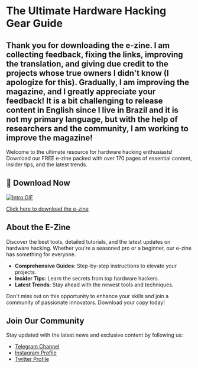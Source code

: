 # The Ultimate Hardware Hacking Gear Guide


## Thank you for downloading the e-zine. I am collecting feedback, fixing the links, improving the translation, and giving due credit to the projects whose true owners I didn't know (I apologize for this). Gradually, I am improving the magazine, and I greatly appreciate your feedback! It is a bit challenging to release content in English since I live in Brazil and it is not my primary language, but with the help of researchers and the community, I am working to improve the magazine!


Welcome to the ultimate resource for hardware hacking enthusiasts! Download our FREE e-zine packed with over 170 pages of essential content, insider tips, and the latest trends.


## 📖 Download Now
[![Intro GIF](https://github.com/jcldf/ultimate-hardware-hacking-gear-guide-/blob/main/hackers%20toolbox.gif)](https://github.com/jcldf/ultimate-hardware-hacking-gear-guide-/releases/download/zine/hackers.toolbox.1-2.pdf)

[Click here to download the e-zine](https://github.com/jcldf/ultimate-hardware-hacking-gear-guide-/releases/download/zine/hackers.toolbox.1-2.pdf)

## About the E-Zine

Discover the best tools, detailed tutorials, and the latest updates on hardware hacking. Whether you're a seasoned pro or a beginner, our e-zine has something for everyone.

- **Comprehensive Guides**: Step-by-step instructions to elevate your projects.
- **Insider Tips**: Learn the secrets from top hardware hackers.
- **Latest Trends**: Stay ahead with the newest tools and techniques.

Don't miss out on this opportunity to enhance your skills and join a community of passionate innovators. Download your copy today!

## Join Our Community

Stay updated with the latest news and exclusive content by following us:

- [Telegram Channel](https://t.me/hardwareHackingMarket)
- [Instagram Profile](https://www.instagram.com/juliodellaflora/)
- [Twitter Profile](https://x.com/jcldf)
